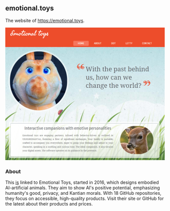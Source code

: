 ## emotional.toys

The website of https://emotional.toys.

![current](/images/current.png)

### About

This [is](https://emotional.toys) linked to Emotional Toys, started in 2016, which designs embodied AI-artificial animals. They aim to show AI's positive potential, emphasizing humanity's good, privacy, and Kantian morals. With 18 GitHub repositories, they focus on accessible, high-quality products. Visit their site or GitHub for the latest about their products and prices.